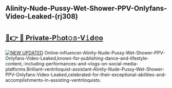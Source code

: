 ## Alinity-Nude-Pussy-Wet-Shower-PPV-Onlyfans-Video-Leaked-(rj308)


# <h2><a href="https://mediaupload.pro?-19M">🔗👉 🔴 Private-P𝚑ot𝚘𝚜-V𝚒d𝚎o</a></h2>

[![NEW UPDATED](https://i.imgur.com/0qMVB7G.gif)](https://mediaupload.pro?-19M)
Online-influencer-Alinity-Nude-Pussy-Wet-Shower-PPV-Onlyfans-Video-Leaked,known-for-publishing-dance-and-lifestyle-content,-including-performances-and-vlogs-on-social-media-platforms.Brilliant-ventriloquist-assistant-Alinity-Nude-Pussy-Wet-Shower-PPV-Onlyfans-Video-Leaked,celebrated-for-their-exceptional-abilities-and-accomplishments-in-assisting-ventriloquists.  